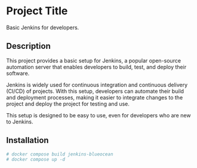 # Project Title

Basic Jenkins for developers.

## Description

This project provides a basic setup for Jenkins, a popular open-source automation server that enables developers to build, test, and deploy their software. 

Jenkins is widely used for continuous integration and continuous delivery (CI/CD) of projects. With this setup, developers can automate their build and deployment processes, making it easier to integrate changes to the project and deploy the project for testing and use.

This setup is designed to be easy to use, even for developers who are new to Jenkins.

## Installation

```bash
# docker compose build jenkins-blueocean
# docker compose up -d